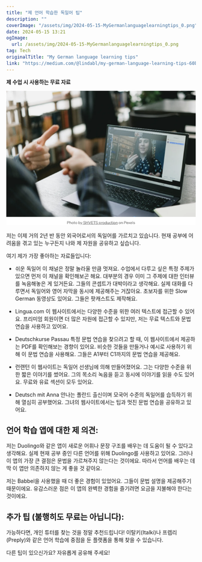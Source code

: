 ```yaml
---
title: "제 언어 학습한 독일어 팁"
description: ""
coverImage: "/assets/img/2024-05-15-MyGermanlanguagelearningtips_0.png"
date: 2024-05-15 13:21
ogImage: 
  url: /assets/img/2024-05-15-MyGermanlanguagelearningtips_0.png
tag: Tech
originalTitle: "My German language learning tips"
link: "https://medium.com/@lindabl/my-german-language-learning-tips-60b5e626824a"
---
```



**제 수업 시 사용하는 무료 자료**

![이미지](/assets/img/2024-05-15-MyGermanlanguagelearningtips_0.png)

저는 이제 거의 2년 반 동안 외국어로서의 독일어를 가르치고 있습니다. 현재 공부에 어려움을 겪고 있는 누구든지 나와 제 자원을 공유하고 싶습니다.

여기 제가 가장 좋아하는 자료들입니다:



- 쉬운 독일어
이 채널은 정말 놀라울 만큼 멋져요. 수업에서 다루고 싶은 특정 주제가 있으면 먼저 이 채널을 확인해보곤 해요. 대부분의 경우 이미 그 주제에 대한 인터뷰를 녹음해놓은 게 있거든요. 그들의 콘셉트가 대박이라고 생각해요. 실제 대화를 다루면서 독일어와 영어 자막을 동시에 제공해주는 거잖아요. 초보자를 위한 Slow German 동영상도 있어요. 그들은 팟캐스트도 제작해요.
  
- Lingua.com
이 웹사이트에서는 다양한 수준을 위한 여러 텍스트에 접근할 수 있어요. 프리미엄 회원이면 더 많은 자원에 접근할 수 있지만, 저는 무료 텍스트와 문법 연습을 사용하고 있어요.

- Deutschkurse Passau
특정 문법 연습을 찾으려고 할 때, 이 웹사이트에서 제공하는 PDF를 확인해보는 경향이 있어요. 비슷한 것들을 만들거나 예시로 사용하기 위해 이 문법 연습을 사용해요. 그들은 A1부터 C1까지의 문법 연습을 제공해요.

- 런랜턴
이 웹사이트는 독일어 선생님에 의해 만들어졌어요. 그는 다양한 수준을 위한 짧은 이야기를 썼어요. 그의 목소리 녹음을 듣고 동시에 이야기를 읽을 수도 있어요. 무료와 유료 섹션이 모두 있어요.

- Deutsch mit Anna
안나는 폴란드 출신이며 모국어 수준의 독일어를 습득하기 위해 열심히 공부했어요. 그녀의 웹사이트에서는 팁과 멋진 문법 연습을 공유하고 있어요.

## 언어 학습 앱에 대한 제 의견:

저는 Duolingo와 같은 앱이 새로운 어휘나 문장 구조를 배우는 데 도움이 될 수 있다고 생각해요. 실제 현재 공부 중인 다른 언어를 위해 Duolingo를 사용하고 있어요. 그러나 이 앱의 가장 큰 결점은 문법을 가르쳐주지 않는다는 것이에요. 따라서 언어를 배우는 데 딱 이 앱만 의존하지 않는 게 좋을 것 같아요.

저는 Babbel을 사용했을 때 더 좋은 경험이 있었어요. 그들이 문법 설명을 제공해주기 때문이에요. 유감스러운 점은 이 앱의 완벽한 경험을 즐기려면 요금을 지불해야 한다는 것이에요.



## 추가 팁 (불행히도 무료는 아닙니다):

가능하다면, 개인 튜터를 찾는 것을 정말 추천드립니다! 이탈키(Italki)나 프렙리(Preply)와 같은 언어 학습에 중점을 둔 플랫폼을 통해 찾을 수 있습니다.

다른 팁이 있으신가요? 자유롭게 공유해 주세요!